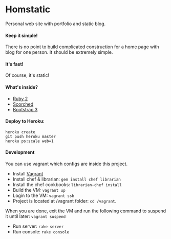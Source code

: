 Homstatic
========
Personal web site with portfolio and static blog.

#### Keep it simple!
There is no point to build complicated construction for a home page with blog for one person. It should be extremely simple.

#### It's fast!
Of course, it's static!

#### What's inside?
* [Ruby 2](http://www.ruby-lang.org)
* [Scorched](http://scorchedrb.com) 
* [Bootstrap 3](http://twitter.github.io/bootstrap/)

#### Deploy to Heroku:

    heroku create
    git push heroku master
    heroku ps:scale web=1

#### Development
You can use vagrant which configs are inside this project.

* Install [Vagrant](http://vagrantup.com)
* Install chef & librarian: `gem install chef librarian`
* Install the chef cookbooks: `librarian-chef install`
* Build the VM: `vagrant up`
* Login to the VM: `vagrant ssh`
* Project is located at /vagrant folder: `cd /vagrant`.

When you are done, exit the VM and run the following command to suspend it until later: `vagrant suspend`

* Run server: `rake server`
* Run console: `rake console`
